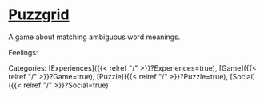 # [Puzzgrid](https://puzzgrid.com/best.php)

A game about matching ambiguous word meanings.

Feelings:

Categories: [Experiences]({{< relref "/" >}}?Experiences=true),
[Game]({{< relref "/" >}}?Game=true),
[Puzzle]({{< relref "/" >}}?Puzzle=true),
[Social]({{< relref "/" >}}?Social=true)